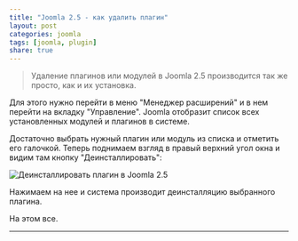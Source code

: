 ```yaml
---
title: "Joomla 2.5 - как удалить плагин"
layout: post
categories: joomla
tags: [joomla, plugin]
share: true
---
```


> Удаление плагинов или модулей в Joomla 2.5 производится так же просто, как и их установка.

Для этого нужно перейти в меню "Менеджер расширений" и в нем перейти на вкладку "Управление". Joomla отобразит список всех установленных модулей и плагинов в системе.

Достаточно выбрать нужный плагин или модуль из списка и отметить его галочкой. Теперь поднимаем взгляд в правый верхний угол окна и видим там кнопку "Деинсталлировать":

![Деинсталлировать плагин в Joomla 2.5]({{site.url}}/images/uploads/2013/11/uninstallation.png)

Нажимаем на нее и система производит деинсталляцию выбранного плагина.

На этом все.

---

